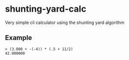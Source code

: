 # shunting-yard-calc
Very simple cli calculator using the shunting yard algorithm
## Example

    > (3.000 + -(-4)) * (.5 + 11/2)
    42.000000
